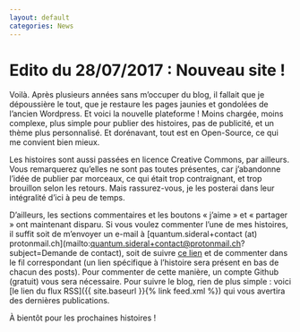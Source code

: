```yaml
---
layout: default
categories: News
---
```

# Edito du 28/07/2017 : Nouveau site !

Voilà. Après plusieurs années sans m’occuper du blog, il fallait que je dépoussière le tout, que je restaure les pages jaunies et gondolées de l’ancien Wordpress. Et voici la nouvelle plateforme ! Moins chargée, moins complexe, plus simple pour publier des histoires, pas de publicité, et un thème plus personnalisé. Et dorénavant, tout est en Open-Source, ce qui me convient bien mieux.

Les histoires sont aussi passées en licence Creative Commons, par ailleurs. Vous remarquerez qu’elles ne sont pas toutes présentes, car j’abandonne l’idée de publier par morceaux, ce qui était trop contraignant, et trop brouillon selon les retours. Mais rassurez-vous, je les posterai dans leur intégralité d’ici à peu de temps. 

D’ailleurs, les sections commentaires et les boutons « j’aime » et « partager » ont maintenant disparu. Si vous voulez commenter l’une de mes histoires, il suffit soit de m’envoyer un e-mail à [quantum.sideral+contact (at) protonmail.ch](mailto:quantum.sideral+contact@protonmail.ch?subject=Demande de contact), soit de suivre [ce lien](https://github.com/quantumsideral/quantumsideral.github.io/issues/) et de commenter dans le fil correspondant (un lien spécifique à l’histoire sera présent en bas de chacun des posts). Pour commenter de cette manière, un compte Github (gratuit) vous sera nécessaire. Pour suivre le blog, rien de plus simple : voici [le lien du flux RSS]({{ site.baseurl }}{% link feed.xml %}) qui vous avertira des dernières publications.

À bientôt pour les prochaines histoires !
